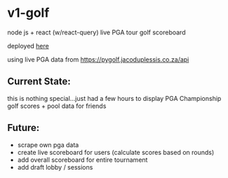 # v1-golf

node js + react (w/react-query) live PGA tour golf scoreboard

deployed [here](v1-golf.vercel.app)

using live PGA data from https://pygolf.jacoduplessis.co.za/api

## Current State:

this is nothing special...just had a few hours to display PGA Championship golf scores + pool data for friends

## Future:

- scrape own pga data
- create live scoreboard for users (calculate scores based on rounds)
- add overall scoreboard for entire tournament 
- add draft lobby / sessions 

